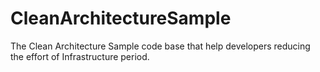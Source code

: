 # CleanArchitectureSample
The Clean Architecture Sample code base that  help developers reducing the effort of Infrastructure period.
